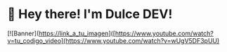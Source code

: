 # 👋 Hey there! I'm Dulce DEV!
[![Banner]([https://link_a_tu_imagen](https://i.pinimg.com/564x/c6/98/57/c69857ccfb5bc510474bc4965ba2972f.jpg)]([https://www.youtube.com/watch?v=tu_codigo_video](https://www.youtube.com/watch?v=wUgV5DF3pUU)
